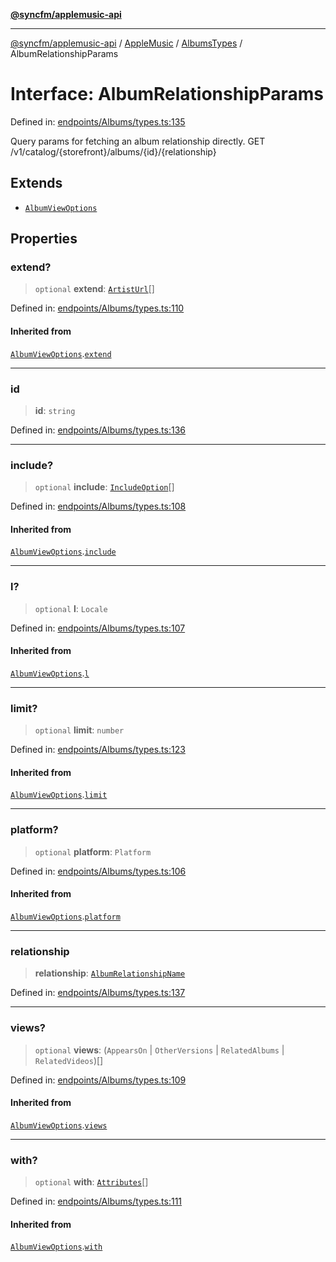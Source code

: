 [**@syncfm/applemusic-api**](../../../../../../README.md)

***

[@syncfm/applemusic-api](../../../../../../globals.md) / [AppleMusic](../../../README.md) / [AlbumsTypes](../README.md) / AlbumRelationshipParams

# Interface: AlbumRelationshipParams

Defined in: [endpoints/Albums/types.ts:135](https://github.com/sync-fm/applemusic-api/blob/9ff258d5e3837a0cb0f9914911c5614d92f344ed/src/endpoints/Albums/types.ts#L135)

Query params for fetching an album relationship directly.
GET /v1/catalog/{storefront}/albums/{id}/{relationship}

## Extends

- [`AlbumViewOptions`](AlbumViewOptions.md)

## Properties

### extend?

> `optional` **extend**: [`ArtistUrl`](../enumerations/ExtendOption.md#artisturl)[]

Defined in: [endpoints/Albums/types.ts:110](https://github.com/sync-fm/applemusic-api/blob/9ff258d5e3837a0cb0f9914911c5614d92f344ed/src/endpoints/Albums/types.ts#L110)

#### Inherited from

[`AlbumViewOptions`](AlbumViewOptions.md).[`extend`](AlbumViewOptions.md#extend)

***

### id

> **id**: `string`

Defined in: [endpoints/Albums/types.ts:136](https://github.com/sync-fm/applemusic-api/blob/9ff258d5e3837a0cb0f9914911c5614d92f344ed/src/endpoints/Albums/types.ts#L136)

***

### include?

> `optional` **include**: [`IncludeOption`](../enumerations/IncludeOption.md)[]

Defined in: [endpoints/Albums/types.ts:108](https://github.com/sync-fm/applemusic-api/blob/9ff258d5e3837a0cb0f9914911c5614d92f344ed/src/endpoints/Albums/types.ts#L108)

#### Inherited from

[`AlbumViewOptions`](AlbumViewOptions.md).[`include`](AlbumViewOptions.md#include)

***

### l?

> `optional` **l**: `Locale`

Defined in: [endpoints/Albums/types.ts:107](https://github.com/sync-fm/applemusic-api/blob/9ff258d5e3837a0cb0f9914911c5614d92f344ed/src/endpoints/Albums/types.ts#L107)

#### Inherited from

[`AlbumViewOptions`](AlbumViewOptions.md).[`l`](AlbumViewOptions.md#l)

***

### limit?

> `optional` **limit**: `number`

Defined in: [endpoints/Albums/types.ts:123](https://github.com/sync-fm/applemusic-api/blob/9ff258d5e3837a0cb0f9914911c5614d92f344ed/src/endpoints/Albums/types.ts#L123)

#### Inherited from

[`AlbumViewOptions`](AlbumViewOptions.md).[`limit`](AlbumViewOptions.md#limit)

***

### platform?

> `optional` **platform**: `Platform`

Defined in: [endpoints/Albums/types.ts:106](https://github.com/sync-fm/applemusic-api/blob/9ff258d5e3837a0cb0f9914911c5614d92f344ed/src/endpoints/Albums/types.ts#L106)

#### Inherited from

[`AlbumViewOptions`](AlbumViewOptions.md).[`platform`](AlbumViewOptions.md#platform)

***

### relationship

> **relationship**: [`AlbumRelationshipName`](../type-aliases/AlbumRelationshipName.md)

Defined in: [endpoints/Albums/types.ts:137](https://github.com/sync-fm/applemusic-api/blob/9ff258d5e3837a0cb0f9914911c5614d92f344ed/src/endpoints/Albums/types.ts#L137)

***

### views?

> `optional` **views**: (`AppearsOn` \| `OtherVersions` \| `RelatedAlbums` \| `RelatedVideos`)[]

Defined in: [endpoints/Albums/types.ts:109](https://github.com/sync-fm/applemusic-api/blob/9ff258d5e3837a0cb0f9914911c5614d92f344ed/src/endpoints/Albums/types.ts#L109)

#### Inherited from

[`AlbumViewOptions`](AlbumViewOptions.md).[`views`](AlbumViewOptions.md#views)

***

### with?

> `optional` **with**: [`Attributes`](../enumerations/WithOption.md#attributes)[]

Defined in: [endpoints/Albums/types.ts:111](https://github.com/sync-fm/applemusic-api/blob/9ff258d5e3837a0cb0f9914911c5614d92f344ed/src/endpoints/Albums/types.ts#L111)

#### Inherited from

[`AlbumViewOptions`](AlbumViewOptions.md).[`with`](AlbumViewOptions.md#with)
